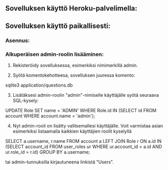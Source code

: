 ## Sovelluksen käyttö Heroku-palvelimella:

## Sovelluksen käyttö paikallisesti:

### Asennus:

### Alkuperäisen admin-roolin lisääminen:

1. Rekisteröidy sovelluksessa, esimerkiksi nimimerkillä admin.

2. Syötä komentokehotteesa, sovelluksen juuressa komento:

sqlite3 application/questions.db

3. Lisätäksesi admin-roolin "admin"-nimiselle käyttäjälle syötä seuraava SQL-kysely:

UPDATE Role SET name = 'ADMIN' WHERE Role.id IN (SELECT id FROM account WHERE account.name = 'admin');

4. Nyt admin-rooli on lisätty valitsemallesi käyttäjälle. Voit varmistaa asian esimerkiksi listaamalla kaikkien käyttäjien roolit kyselyllä

SELECT a.username, r.name FROM account a LEFT JOIN Role r ON a.id IN (SELECT account_id FROM user_roles ur WHERE ur.account_id = a.id AND ur.role_id = r.id) GROUP BY a.username;

tai admin-tunnuksilla kirjautuneena linkistä "Users".